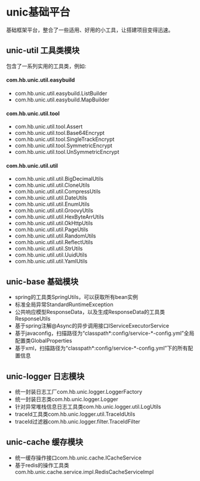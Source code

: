# unic基础平台
基础框架平台，整合了一些适用、好用的小工具，让搭建项目变得迅速。
## unic-util 工具类模块
包含了一系列实用的工具类，例如:
#### com.hb.unic.util.easybuild
- com.hb.unic.util.easybuild.ListBuilder
- com.hb.unic.util.easybuild.MapBuilder
#### com.hb.unic.util.tool
- com.hb.unic.util.tool.Assert
- com.hb.unic.util.tool.Base64Encrypt
- com.hb.unic.util.tool.SingleTrackEncrypt
- com.hb.unic.util.tool.SymmetricEncrypt
- com.hb.unic.util.tool.UnSymmetricEncrypt
#### com.hb.unic.util.util
- com.hb.unic.util.util.BigDecimalUtils
- com.hb.unic.util.util.CloneUtils
- com.hb.unic.util.util.CompressUtils
- com.hb.unic.util.util.DateUtils
- com.hb.unic.util.util.EnumUtils
- com.hb.unic.util.util.GroovyUtils
- com.hb.unic.util.util.HexByteArrUtils
- com.hb.unic.util.util.OkHttpUtils
- com.hb.unic.util.util.PageUtils
- com.hb.unic.util.util.RandomUtils
- com.hb.unic.util.util.ReflectUtils
- com.hb.unic.util.util.StrUtils
- com.hb.unic.util.util.UuidUtils
- com.hb.unic.util.util.YamlUtils
## unic-base 基础模块
- spring的工具类SpringUtils，可以获取所有bean实例
- 标准全局异常StandardRuntimeException
- 公共响应模型ResponseData，以及生成ResponseData的工具类ResponseUtils
- 基于spring注解@Async的异步调用接口IServiceExecutorService
- 基于javaconfig，扫描路径为“classpath*:config/service-*-config.yml”全局配置类GlobalProperties
- 基于xml，扫描路径为“classpath*:config/service-*-config.yml”下的所有配置信息
## unic-logger 日志模块
- 统一封装日志工厂com.hb.unic.logger.LoggerFactory
- 统一封装日志类com.hb.unic.logger.Logger
- 针对异常堆栈信息日志工具类com.hb.unic.logger.util.LogUtils
- traceId工具类com.hb.unic.logger.util.TraceIdUtils
- traceId过滤器com.hb.unic.logger.filter.TraceIdFilter
## unic-cache 缓存模块
- 统一缓存操作接口com.hb.unic.cache.ICacheService
- 基于redis的操作工具类com.hb.unic.cache.service.impl.RedisCacheServiceImpl

